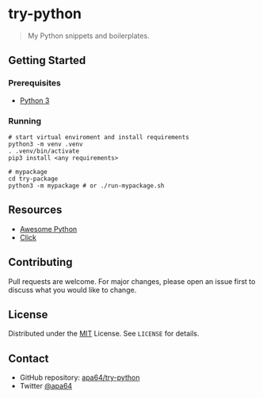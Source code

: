 # try-python

> My Python snippets and boilerplates.

## Getting Started

### Prerequisites

- [Python 3](https://www.python.org/downloads/)

### Running

```shell
# start virtual enviroment and install requirements
python3 -m venv .venv
. .venv/bin/activate
pip3 install <any requirements>

# mypackage
cd try-package
python3 -m mypackage # or ./run-mypackage.sh
```

## Resources

- [Awesome Python](https://github.com/vinta/awesome-python)
- [Click](https://click.palletsprojects.com/)

## Contributing

Pull requests are welcome. For major changes, please open an issue first to discuss what you would like to change.

## License

Distributed under the [MIT](https://choosealicense.com/licenses/mit/) License. See `LICENSE` for details.

## Contact

- GitHub repository: [apa64/try-python](https://github.com/apa64/try-python)
- Twitter [@apa64](https://twitter.com/apa64)
